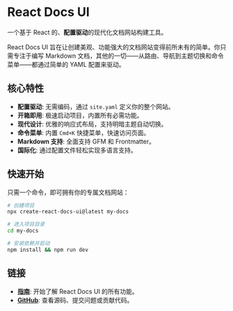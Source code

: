 # React Docs UI

一个基于 React 的、**配置驱动**的现代化文档网站构建工具。

React Docs UI 旨在让创建美观、功能强大的文档网站变得前所未有的简单。你只需专注于编写 Markdown 文档，其他的一切——从路由、导航到主题切换和命令菜单——都通过简单的 YAML 配置来驱动。

## 核心特性

- **配置驱动**: 无需编码，通过 `site.yaml` 定义你的整个网站。
- **开箱即用**: 极速启动项目，内置所有必需功能。
- **现代设计**: 优雅的响应式布局，支持明暗主题自动切换。
- **命令菜单**: 内置 `Cmd+K` 快捷菜单，快速访问页面。
- **Markdown 支持**: 全面支持 GFM 和 Frontmatter。
- **国际化**: 通过配置文件轻松实现多语言支持。

## 快速开始

只需一个命令，即可拥有你的专属文档网站：

```bash
# 创建项目
npx create-react-docs-ui@latest my-docs

# 进入项目目录
cd my-docs

# 安装依赖并启动
npm install && npm run dev
```

## 链接

- **[指南](/zh-cn/guide/introduction)**: 开始了解 React Docs UI 的所有功能。
- **[GitHub](https://github.com/shenjianZ/react-docs-ui)**: 查看源码、提交问题或贡献代码。